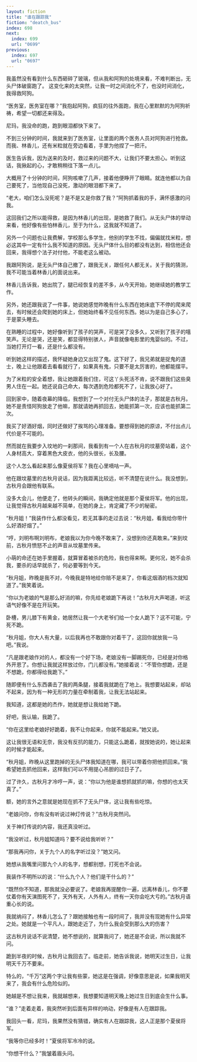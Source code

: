 ```yaml
---
layout: fiction
title: "谁在跟踪我"
fiction: "deatch_bus"
index: 698
next:
  index: 699
  url: "0699"
previous:
  index: 697
  url: "0697"
---
```

我虽然没有看到什么东西砸碎了玻璃，但从我和阿狗的处境来看，不难判断出，无头尸体破窗跑了。 这变化来的太突然，让我一时之间消化不了，也没时间消化，我得救阿狗。

“医务室，医务室在哪？”我抱起阿狗，疯狂的往外面跑，我在心里默默的为阿狗祈祷，希望一切都还来得及。

尼玛，我没命的跑，跑到眼泪都快下来了。

不到三分钟的时间，我就来到了医务室，让里面的两个医务人员对阿狗进行抢救。而我、林香儿，还有米粒就在旁边看着，手里为他捏了一把汗。

医生告诉我，因为送来的及时，救过来的问题不大，让我们不要太担心。听到这话，我揪起的心，才敢稍稍往下落一点儿。

大概用了十分钟的时间，阿狗咳嗽了几声，接着他便睁开了眼睛。就连他都以为自己要死了，当他现自己没死，激动的眼泪都下来了。

“老大，咱们怎么没死呢？是不是又是你救了我？”阿狗抓着我的手，满怀感激的问我。

这回我们之所以能得救，是因为林香儿的出现，是她救了我们。从无头尸体的举动来看，他好像有些怕林香儿，至于为什么，这我就不知道了。

另外一个问题也让我费解，学校那么多学生，他别的学生不找，偏偏就找米粒，想必这其中一定有什么我不知道的原因。无头尸体什么目的都没有达到，相信他还会回来，我得想个法子对付他，不能老这么被动。

我跟阿狗说，是无头尸体自己撤了，跟我无关，跟任何人都无关。关于我的猜测，我不可能当着林香儿的面说出来。

林香儿告诉我，她出院了，腿已经恢复的差不多，从今天开始，她继续她的教学工作。

另外，她还跟我说了一件事，她说她感觉昨晚有什么东西在她床底下不停的爬来爬去，有时候还会爬到她的床上，但她始终看不见任何东西。她以为是自己多心了，于是蒙头睡去。

在熟睡的过程中，她好像听到了孩子的哭声，可是哭了没多久，又听到了孩子的嘻笑声。无论是哭，还是笑，都显得特别骇人，声音就像电影里的鬼婴似的。不过，当她打开灯一看，还是什么都没有。

听到她这样的描述，我怀疑她身边又出现了鬼。这下好了，我兄弟就是捉鬼的道士，晚上让他跟着去看看就行了，如果真有鬼，只要不是太厉害的，他都能摆平。

为了米粒的安全着想，我让她跟着我们住，可这丫头死活不肯，说不跟我们这些臭男人住在一起。她还说自己命大，每次遇到危险都死不了，让我放心好了。

回到家中，随着夜幕的降临，我想到了一个对付无头尸体的法子，那就是古秋月。她不是责怪阿狗放走了他嘛，那就请她再抓回去，她能抓第一次，应该也能抓第二次。

我买了好酒好烟，同时还做好了挨骂的心理准备。要想得到她的原谅，不付出点儿代价是不可能的。

然而就在我要步入坟地的一刹那间，我看到有一个人在古秋月的坟墓旁站着，这个人身材高大，穿着黑色大皮衣，他的头很长，长及腰。

这个人怎么看起来那么像夏侯将军？我在心里嘀咕一声。

他在跟坟墓里的古秋月说话，因为我距离比较远，听不清楚在说什么。我没想到，古秋月会跟他有联系。

没多大会儿，他便走了，他转头的瞬间，我确定他就是那个夏侯将军。他的出现，让我觉得古秋月越来越不简单，在她的身上，肯定藏了不少的秘密。

“秋月姐！”我装作什么都没看见，若无其事的走过去说：“秋月姐，看我给你带什么好酒好烟了。”

“哼，刘明布啊刘明布，老娘我以为你今晚不敢来了，没想到你还真敢来。”来到坟前，古秋月愤怒不止的声音从坟墓里传来。

小萌的命还在她手里握着，就算冒着被杀的危险，我也得来啊。更何况，她不会杀我，要杀的话早就杀了，何必要等到今天。

“秋月姐，昨晚是我不对，今晚我是特地给你赔不是来了，你看这烟酒的档次就知道了。”我笑着说。

“你以为老娘的气是那么好消的嘛，你先给老娘跪下再说！”古秋月大声喝道，听这语气好像不是在开玩笑。

卧槽，男儿膝下有黄金，她居然让我一个大老爷们给一个女人跪下？这不可能，宁死不跪。

“秋月姐，你大人有大量，以后我再也不敢跟你对着干了，这回你就放我一马吧。”我说。

“凡是跟老娘作对的人，都没有一个好下场，老娘没有一脚踢死你，已经是对你格外开恩了。你想让我就这样放过你，门儿都没有。”她接着说：“不管你想跪，还是不想跪，你都得给我跪下。”

随即便有什么东西袭击了我的两条腿，接着我就跪在了地上。我想要站起来，却站不起来，因为有一种无形的力量在牵制着我，让我无法站起来。

我知道，这都是她的杰作，她就是想让我给她下跪。

好吧，我认输，我跪了。

“你在这里给老娘好好跪着，我不让你起来，你就不能起来。”她又说。

这让我很无语和无奈，我没有反抗的能力，只能这么跪着，就按她说的，她让起来的时候才能起来。

“秋月姐，昨晚从这里跑掉的无头尸体我知道在哪，我可以带着你把他抓回来。”我希望她去抓他回来，这样我们可以不用提心吊胆的过日子了。

过了许久，古秋月才冷哼一声，说：“你以为他是谁想抓就抓的嘛，你想的也太天真了。”

额，她的言外之意就是她现在抓不了无头尸体，这让我有些吃惊。

“老娘问你，你有没有听说过神灯传说？”古秋月突然问。

关于神灯传说的内容，我还真没听过。

“我没听过，秋月姐知道吗？要不说给我听听？”

“那我再问你，关于九个人的名字听过没？”她又问。

她想从我嘴里问那九个人的名字，想都别想，打死也不会说。

我装作不明所以的说：“什么九个人？他们是干什么的？”

“既然你不知道，那我就没必要说了。老娘我再提醒你一遍，远离林香儿，你不要仗着你有天演图死不了，天外有天，人外有人，终有一天你会吃大亏的。”古秋月语重心长的说。

我就纳闷了，林香儿怎么了？跟她接触也有一段时间了，我并没有现她有什么异常之处。她就是一个平凡人，跟她走近了，为什么我会受到那么大的伤害？

这古秋月说话不说清楚，她不想说的，就算我问了，她还是不会说，所以我就不问。

跪到半夜的时候，古秋月让我回去了。临走前，她告诉我说，她明天过生日，让我明天千万不要来。

特么的，“千万”这两个字让我有些蒙，她这是在强调，好像意思是说，如果我明天来了，我会有什么危险似的。

她越是不想让我来，我就越想来，我想要知道明天晚上她过生日到底会生什么事。

“谁？”走着走着，我突然听到后面有异样的响动，好像是有人在跟踪我。

我回头一看，尼玛，我果然没有猜错，确实有人在跟踪我，这人正是那个夏侯将军。

“我等你已经多时！”夏侯将军冷冷的说。

“你想干什么？”我皱着眉头问。